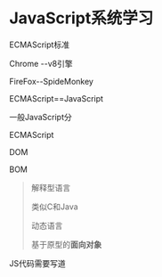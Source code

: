 # JavaScript系统学习



ECMAScript标准

Chrome --v8引擎

FireFox--SpideMonkey

ECMAScript==JavaScript

一般JavaScript分

ECMAScript  

DOM 

BOM

> 解释型语言
>
> 类似C和Java
>
> 动态语言
>
> 基于原型的**面向对象**

JS代码需要写道<script>标签中

**:fire: 位置**

- 可以嵌套写，但是不建议
- 可以写到外部文件中在不同页面中同时引用，利用浏览器的缓存机制， 这是推荐使用的方法

> script标签一旦用于引入外部文件就不能再写代码了，即使写了浏览器也会忽略
>
> 如果需要，则要重新写一个

外部调用

```html
<script src="../js/TEST_3_18.js"></script>
```

嵌套写==写在按钮中，写在超链接中==：

```html
 <!-- 将js编写到标签的onclick属性中，点击才会执行 -->

        <button onclick="alert('点我干嘛');">点我一下</button>
        <!--写在超链接href属性中，点超链接执行  -->
        <a href="javascript:alert('让你点你就点!');">点我</a>
       <!-- 点了没反映 -->
        <a href="javascript:;">点我</a>
```



**:fire: 输出语句**

```html
        <script>
            // 控制浏览器发出警告
            alert("这时我的第一行JS代码")

        </script>
```

```html
            // 控制浏览器发出警告
            // alert("这时我的第一行JS代码")
            //  document.write()body中输出内容
            // document.write("你看我出不出来")
            // console.log("在哪里")在控制台输出(开发人员才知道)
            alert("这时我的第一行JS代码");
            document.write("你看我出不出来");
            console.log("在哪里");
```

**:fire: 语法**

严格区分大小写

每一句以分号结尾

JS会忽略空格和换行

**:fire: 常量和变量**

变量表示常量

先声明变量

再变量赋值；声明赋值同时进行

```html
var x;

x=2312321321;
```

六种类型

字符串 String--引号引起来，双引号单引号都行

数值 	Number--最大.7976....后面308位Number.MAX_VALUE  如果超过则Infinity

布尔值 Boolean

空值 Null

未定义 Undefined

对象 Object

> 可以用\来转义
>
> alert 阻塞函数

.....

:fire: **引用数据类型**

obj

```js
var obj=new Object()
obj.age=14;
obj.grade=100;
alert(obj.name);
```

对象是保存再堆中的，每创建一个对象，就会在堆内存中开辟出一个新的空间，变量保存的是对象内存地址。

> 看到50了

```
var obj={};
```

上面语句用来创建一个对象，同时指定属性在大括号里添加

对象属性名可以加引号也可以不加，建议不加

属性名和属性值是一组一组的量，如果一个属性之后无属性；类似于字典



:fire: **函数**

函数也是对象，函数里可以封装一些功能;可以保存一些代码

创建一个函数对象

var fun= new Function()

使用typeof检查一个函数对象时，会返回function

**调用函数**

函数对象+()



更常用：

function 函数名(形参1，形参2...形参N){语句}



使用函数表达式来创建一个函数

var 函数名=function([形参1，2.。。。]){语句};

> 返回值可以是任意类型，也可是对象



==看到55==

**立即执行函数**

套一个括号表示是一个整体，可以用匿名函数

**函数对象**

```javascript
(function(){
	alert("我是一个匿名函数");
})();
```

:fire: **对象**

向对象中添加属性

对象的属性值可以是任何数据类型，可以为函数嘛？

```javascript
obj.sayname=function(){

	alert("666");

}
```

函数也可以为对象的属性，如果一个函数作为一个对象的属性保存，那么我们称这个韩式是对象的方法，调用这个函数就说调用对象的方法。

对象函数的定义2

```
var car={
    name:"tesila",
    age:"2",
    run:function(){
        document.write("RUN FAST!");
    }
}
```



**枚举对象中属性**

```
            for(var a in car){
                alert(a);
            }
```

for ..in 语句可以把对象中的每一个属性都遍历了每执行一次a就为属性名

```
                document.write(car[a]);
```

**取出属性值**



:fire: **作用域**

1. 全局作用域
   1. 直接编写在script标签中的JS代码，都在全局作用域
   2. 在页面打开时创建，关闭时销毁
   3. 全局作用域有一个全局对象window，可以直接适用
      1. 代表一个浏览器的窗口，由浏览器创建时直接使用
   4. 全局作用域中：
      1. 创建的变量会作为window对象的属性保存
      2. 都是window对象的变量或者方法(函数也就是方法)
2. 函数作用域
   1. 调用函数时创建作用域，执行完毕后，作用域销毁
   2. 调用一次就会创建一个新的函数作用域，他们之间是相互独立的，
   3. 函数作用域钟可以访问到全局变量
   4. 全局不能访问局部
   5. 当在函数作用域操作一个变量，它会先在自身作用域寻找，如果有就直接使用，如果没有就向上一级作用域中寻找，直到找到全局作用域，如果全局作用域中依然没有找到，报错；
   6. 访问全局也可以用window
   7. 函数中不用var声明都为全局

- 变量的声明`var a`在所有语句之前执行，但是赋值却不行
- 函数的声明创建的函数function 函数(){}会优先执行，可以在函数声明之前执行；函数表达式不会被提前；



**:fire:Debug**

设置断点

单步调试，可以监控变量值

==看到61了==